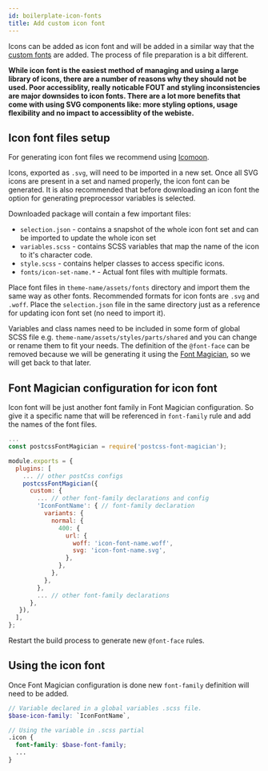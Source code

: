 ```yaml
---
id: boilerplate-icon-fonts
title: Add custom icon font
---
```


Icons can be added as icon font and will be added in a similar way that the [custom fonts](/eightshift-docs/docs/boilerplate/boilerplate-custom-fonts) are added. The process of file preparation is a bit different.

__While icon font is the easiest method of managing and using a large library of icons, there are a number of reasons why they should not be used. Poor accessiblity, really noticable FOUT and styling inconsistencies are major downsides to icon fonts. There are a lot more benefits that come with using SVG components like: more styling options, usage flexibility and no impact to accessiblity of the webiste.__

## Icon font files setup

For generating icon font files we recommend using [Icomoon](https://icomoon.io/app/).

Icons, exported as `.svg`, will need to be imported in a new set. Once all SVG icons are present in a set and named properly, the icon font can be generated. It is also recommended that before downloading an icon font the option for generating preprocessor variables is selected.

Downloaded package will contain a few important files:
* `selection.json` - contains a snapshot of the whole icon font set and can be imported to update the whole icon set
* `variables.scss` - contains SCSS variables that map the name of the icon to it's character code.
* `style.scss` - contains helper classes to access specific icons.
* `fonts/icon-set-name.*` - Actual font files with multiple formats.

Place font files in `theme-name/assets/fonts` directory and import them the same way as other fonts. Recommended formats for icon fonts are `.svg` and `.woff`. Place the `selection.json` file in the same directory just as a reference for updating icon font set (no need to import it).

Variables and class names need to be included in some form of global SCSS file e.g. `theme-name/assets/styles/parts/shared` and you can change or rename them to fit your needs. The definition of the `@font-face` can be removed because we will be generating it using the [Font Magician](https://github.com/jonathantneal/postcss-font-magician), so we will get back to that later.

## Font Magician configuration for icon font

Icon font will be just another font family in Font Magician configuration. So give it a specific name that will be referenced in `font-family` rule and add the names of the font files.

```js
...
const postcssFontMagician = require('postcss-font-magician');

module.exports = {
  plugins: [
    ... // other postCss configs
    postcssFontMagician({
      custom: {
        ... // other font-family declarations and config
        'IconFontName': { // font-family declaration
          variants: {
            normal: {
              400: {
                url: {
                  woff: 'icon-font-name.woff',
                  svg: 'icon-font-name.svg',
                },
              },
            },
          },
        },
        ... // other font-family declarations
      },
   }),
  ],
};
```

Restart the build process to generate new `@font-face` rules.


## Using the icon font

Once Font Magician configuration is done new `font-family` definition will need to be added.
```scss
// Variable declared in a global variables .scss file.
$base-icon-family: `IconFontName`,

// Using the variable in .scss partial
.icon {
  font-family: $base-font-family;
  ...
}
```
